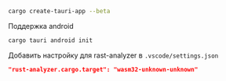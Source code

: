 ```bash
cargo create-tauri-app --beta
```

Поддержка android

```bash
cargo tauri android init
```

Добавить настройку для rast-analyzer в `.vscode/settings.json`

```json
"rust-analyzer.cargo.target": "wasm32-unknown-unknown"
```
